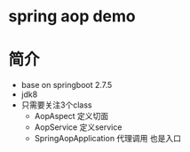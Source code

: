 # spring aop demo

# 简介
* base on springboot 2.7.5
* jdk8
* 只需要关注3个class 
  - AopAspect 定义切面
  - AopService 定义service
  - SpringAopApplication 代理调用 也是入口